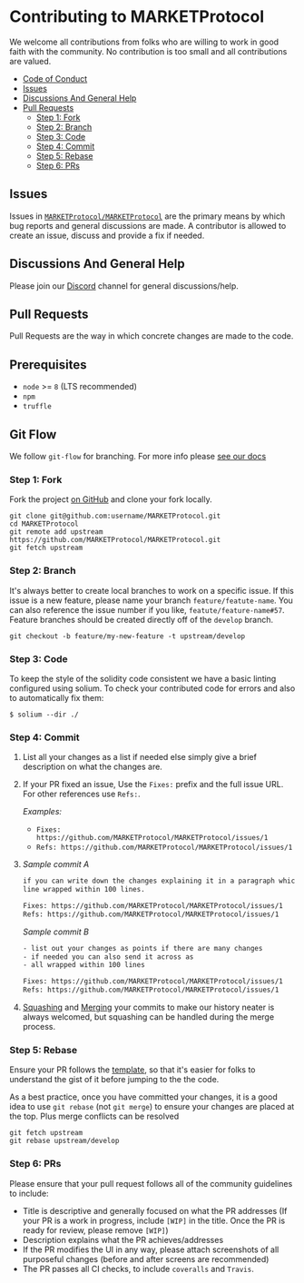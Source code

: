 # Contributing to MARKETProtocol 

We welcome all contributions from folks who are willing to work in good faith
with the community. No contribution is too small and all contributions are
valued.

* [Code of Conduct](https://github.com/MARKETProtocol/community/blob/master/guidelines/code-of-confuct.md)
* [Issues](#issues)
* [Discussions And General Help](#discussions-and-general-help)
* [Pull Requests](#pull-requests)
  * [Step 1: Fork](#step-1-fork)
  * [Step 2: Branch](#step-2-branch)
  * [Step 3: Code](#step-3-code)
  * [Step 4: Commit](#step-4-commit)
  * [Step 5: Rebase](#step-5-rebase)
  * [Step 6: PRs](#step-6-prs)

## Issues

Issues in [`MARKETProtocol/MARKETProtocol`](https://github.com/MARKETProtocol/MARKETProtocol/issues) are the 
primary means by which bug reports and general discussions are made. A contributor is allowed to create an issue,
discuss and provide a fix if needed.

## Discussions And General Help

Please join our [Discord](https://marketprotocol.io/discord) channel for general discussions/help.

## Pull Requests

Pull Requests are the way in which concrete changes are made to the code.

## Prerequisites

- `node` >= `8` (LTS recommended)
- `npm`
- `truffle`

## Git Flow

We follow `git-flow` for branching.  For more info please [see our docs](https://docs.marketprotocol.io/#git-flow)

### Step 1: Fork

Fork the project [on GitHub](https://github.com/MARKETProtocol/MARKETProtocol) and clone your
fork locally.

```shell
git clone git@github.com:username/MARKETProtocol.git
cd MARKETProtocol
git remote add upstream https://github.com/MARKETProtocol/MARKETProtocol.git
git fetch upstream
```

### Step 2: Branch

It's always better to create local branches to work on a specific issue. If this issue is a new feature,
please name your branch `feature/featute-name`.  You can also reference the issue number if you like, `featute/feature-name#57`. 
Feature branches should be created directly off of the `develop` branch.

```shell
git checkout -b feature/my-new-feature -t upstream/develop
```

### Step 3: Code

To keep the style of the solidity code consistent we have a basic linting configured using solium.
To check your contributed code for errors and also to automatically fix them:

 ```shell
$ solium --dir ./
 ```

### Step 4: Commit

1. List all your changes as a list if needed else simply give a brief
  description on what the changes are.
1. If your PR fixed an issue, Use the `Fixes:` prefix and the full issue URL.
  For other references use `Refs:`.

    _Examples:_
    * `Fixes: https://github.com/MARKETProtocol/MARKETProtocol/issues/1`
    * `Refs: https://github.com/MARKETProtocol/MARKETProtocol/issues/1`

1. _Sample commit A_
    ```txt
    if you can write down the changes explaining it in a paragraph which each
    line wrapped within 100 lines.

    Fixes: https://github.com/MARKETProtocol/MARKETProtocol/issues/1
    Refs: https://github.com/MARKETProtocol/MARKETProtocol/issues/1
    ```

    _Sample commit B_
    ```txt
    - list out your changes as points if there are many changes
    - if needed you can also send it across as
    - all wrapped within 100 lines

    Fixes: https://github.com/MARKETProtocol/MARKETProtocol/issues/1
    Refs: https://github.com/MARKETProtocol/MARKETProtocol/issues/1
    ```
6. [Squashing](https://git-scm.com/book/en/v2/Git-Tools-Rewriting-History) and [Merging](https://git-scm.com/docs/git-merge) your commits to make our history neater is always welcomed, but squashing can be handled during the merge process.

### Step 5: Rebase

Ensure your PR follows the [template](https://github.com/MARKETProtocol/MARKETProtocol/blob/develop/.github/PULL_REQUEST_TEMPLATE.md), so that it's
easier for folks to understand the gist of it before jumping to the
the code.

As a best practice, once you have committed your changes, it is a good idea
to use `git rebase` (not `git merge`) to ensure your changes are placed at the
top. Plus merge conflicts can be resolved

```shell
git fetch upstream
git rebase upstream/develop
```

### Step 6: PRs

Please ensure that your pull request follows all of the community guidelines to include:

* Title is descriptive and generally focused on what the PR addresses (If your PR is a work in progress, include `[WIP]` in the title. Once the PR is ready for review, please remove `[WIP]`)
* Description explains what the PR achieves/addresses
* If the PR modifies the UI in any way, please attach screenshots of all purposeful changes (before and after screens are recommended)
* The PR passes all CI checks, to include `coveralls` and `Travis`.
